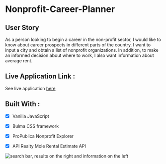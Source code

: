 # Nonprofit-Career-Planner

## User Story

As a person looking to begin a career in the non-profit sector, I would like to know about career prospects in different parts of the country. I want to input a city and obtain a list of nonprofit organizations. In addition, to make an informed decision about where to work, I also want information about average rent.

## Live Application Link :
See live application [here](https://sthompsonchicago.github.io/Nonprofit-Career-Planner/)

## Built With : 

- [x] Vanilla JavaScript

- [x] Bulma CSS framework

- [x] ProPublica Nonprofit Explorer

- [x] API Realty Mole Rental Estimate API


![search bar, results on the right and information on the left](../assets/demo/screenshot.png)
